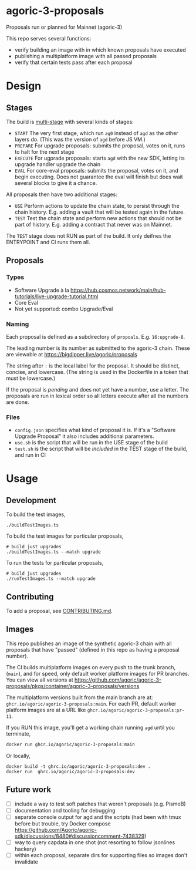 # agoric-3-proposals

Proposals run or planned for Mainnet (agoric-3)

This repo serves several functions:

- verify building an image with in which known proposals have executed
- publishing a multiplatform image with all passed proposals
- verify that certain tests pass after each proposal

# Design

## Stages

The build is [multi-stage](https://docs.docker.com/build/building/multi-stage/) with several kinds of stages:

- `START` The very first stage, which run `ag0` instead of `agd` as the other layers do. (This was the version of `agd` before JS VM.)
- `PREPARE` For upgrade proposals: submits the proposal, votes on it, runs to halt for the next stage
- `EXECUTE` For ugprade proposals: starts `agd` with the new SDK, letting its upgrade handler upgrade the chain
- `EVAL` For core-eval proposals: submits the proposal, votes on it, and begin executing. Does not guarantee the eval will finish but does wait several blocks to give it a chance.

All proposals then have two additional stages:

- `USE` Perform actions to update the chain state, to persist through the chain history. E.g. adding a vault that will be tested again in the future.
- `TEST` Test the chain state and perform new actions that should not be part of history. E.g. adding a contract that never was on Mainnet.

The `TEST` stage does not RUN as part of the build. It only deifnes the ENTRYPOINT and CI runs them all.

## Proposals

### Types

- Software Upgrade à la https://hub.cosmos.network/main/hub-tutorials/live-upgrade-tutorial.html
- Core Eval
- Not yet supported: combo Upgrade/Eval

### Naming

Each proposal is defined as a subdirectory of `propoals`. E.g. `16:upgrade-8`.

The leading number is its number as submitted to the agoric-3 chain. These are viewable at https://bigdipper.live/agoric/proposals

The string after `:` is the local label for the proposal. It should be distinct, concise, and lowercase. (The string is used in the Dockerfile in a token that must be lowercase.)

If the proposal is _pending_ and does not yet have a number, use a letter. The proposals are run in lexical order so all letters execute after all the numbers are done.

### Files

- `config.json` specifies what kind of proposal it is. If it's a "Software Upgrade Proposal" it also includes additional parameters.
- `use.sh` is the script that will be run in the USE stage of the build
- `test.sh` is the script that will be _included_ in the TEST stage of the build, and run in CI

# Usage

## Development

To build the test images,

```
./buildTestImages.ts
```

To build the test images for particular proposals,

```
# build just upgrades
./buildTestImages.ts --match upgrade
```

To run the tests for particular proposals,

```
# build just upgrades
./runTestImages.ts --match upgrade
```

## Contributing

To add a proposal, see [CONTRIBUTING.md](./CONTRIBUTING.md).

## Images

This repo publishes an image of the synthetic agoric-3 chain with all proposals that have "passed" (defined in this repo as having a proposal number).

The CI builds multiplatform images on every push to the trunk branch, (`main`), and for speed, only default worker platform images for PR branches. You can view all versions at https://github.com/agoric/agoric-3-proposals/pkgs/container/agoric-3-proposals/versions

The multiplatform versions built from the main branch are at: `ghcr.io/agoric/agoric-3-proposals:main`. For each PR, default worker platform images are at a URL like `ghcr.io/agoric/agoric-3-proposals:pr-11`.

If you RUN this image, you'll get a working chain running `agd` until you terminate,

```sh
docker run ghcr.io/agoric/agoric-3-proposals:main
```

Or locally,

```
docker build -t ghrc.io/agoric/agoric-3-proposals:dev .
docker run  ghrc.io/agoric/agoric-3-proposals:dev
```

## Future work

- [ ] include a way to test soft patches that weren't proposals (e.g. PismoB)
- [ ] documentation and tooling for debugging
- [ ] separate console output for agd and the scripts (had been with tmux before but trouble, try Docker compose https://github.com/Agoric/agoric-sdk/discussions/8480#discussioncomment-7438329)
- [ ] way to query capdata in one shot (not resorting to follow jsonlines hackery)
- [ ] within each proposal, separate dirs for supporting files so images don't invalidate
